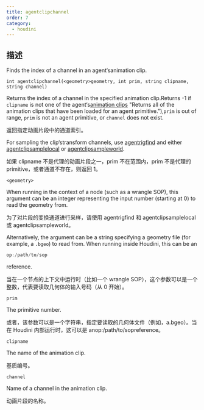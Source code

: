 ```yaml
---
title: agentclipchannel
order: 7
category:
  - houdini
---
```

    
## 描述

Finds the index of a channel in an agent‘sanimation clip.

`int agentclipchannel(<geometry>geometry, int prim, string clipname, string channel)`

Returns the index of a channel in the specified animation clip.Returns -1 if
`clipname` is not one of the agent‘s[animation clips](agentclipcatalog.html) "Returns all of the animation clips that have been loaded for an agent
primitive."),`prim` is out of range, `prim` is not an agent primitive, or
`channel` does not exist.

返回指定动画片段中的通道索引。

For sampling the clip‘stransform channels, use
[agentrigfind](agentrigfind.html "Finds the index of a transform in an agent
primitive‘srig.") and either
[agentclipsamplelocal](agentclipsamplelocal.html "Samples an agent‘s
animation clip at a specific time.") or
[agentclipsampleworld](agentclipsampleworld.html "Samples an agent‘s
animation clip at a specific time.").

如果 clipname 不是代理的动画片段之一，prim 不在范围内，prim 不是代理的 primitive，或者通道不存在，则返回 1。

`<geometry>`

When running in the context of a node (such as a wrangle SOP), this argument
can be an integer representing the input number (starting at 0) to read the
geometry from.

为了对片段的变换通道进行采样，请使用 agentrigfind 和 agentclipsamplelocal 或 agentclipsampleworld。

Alternatively, the argument can be a string specifying a geometry file (for
example, a `.bgeo`) to read from. When running inside Houdini, this can be an

```c
op:/path/to/sop
```

reference.

当在一个节点的上下文中运行时（比如一个 wrangle SOP），这个参数可以是一个整数，代表要读取几何体的输入号码（从 0 开始）。

`prim`

The primitive number.

或者，该参数可以是一个字符串，指定要读取的几何体文件（例如，a.bgeo）。当在 Houdini 内部运行时，这可以是 anop:/path/to/sopreference。

`clipname`

The name of the animation clip.

基质编号。

`channel`

Name of a channel in the animation clip.

动画片段的名称。
